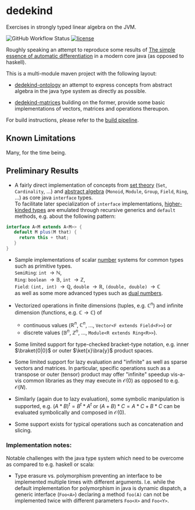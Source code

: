 # dedekind

Exercises in strongly typed linear algebra on the JVM.

![GitHub Workflow Status](https://img.shields.io/github/actions/workflow/status/vincentk/dedekind/maven.yml?branch=main&style=flat-square)
[![license](https://img.shields.io/github/license/vincentk/dedekind.svg?style=flat-square)](LICENSE)

Roughly speaking an attempt to reproduce some results of [The simple essence of automatic differentiation](https://arxiv.org/abs/1804.00746#) in a modern core java (as opposed to haskell).

This is a multi-module maven project with the following layout:

* [dedekind-ontology](https://github.com/vincentk/dedekind/tree/main/dedekind-ontology) an attempt to express concepts from abstract algebra in the java type system as directly as possible.

* [dedekind-matrices](https://github.com/vincentk/dedekind/tree/main/dedekind-matrices) building on the former, provide some basic implementations of vectors, matrices and operations thereupon.

For build instructions, please refer to the [build pipeline](https://github.com/vincentk/dedekind/blob/main/.github/workflows/maven.yml).

## Known Limitations

Many, for the time being.

## Preliminary Results

* A fairly direct implementation of concepts from [set theory](https://github.com/vincentk/dedekind/blob/main/dedekind-ontology/src/main/java/com/github/vincentk/dedekind/sets/) (`Set`, `Cardinality`, ...) and [abstract algebra](https://github.com/vincentk/dedekind/tree/main/dedekind-ontology/src/main/java/com/github/vincentk/dedekind/algebra) (`Monoid`, `Module`, `Group`, `Field`, `Ring`, ...) as core java `interface` types. \
To facilitate later specialization of `interface` implementations, [higher-kinded types](https://www.baeldung.com/scala/higher-kinded-types) are emulated through recursive generics and `default` methods, e.g. about the following pattern:
```java
interface A<M extends A<M>> {
   default M plus(M that) {
     return this + that;
   }
}
```

* Sample implementations of scalar [number](https://github.com/vincentk/dedekind/tree/main/dedekind-ontology/src/main/java/com/github/vincentk/dedekind/numbers) systems for common types such as primitive types. \
`SemiRing`: `int` $\rightarrow \mathbb{N}$, \
`Ring`: `boolean` $\rightarrow \mathbb{B}$, `int` $\rightarrow \mathbb{Z}$, \
`Field`: `(int, int)` $\rightarrow \mathbb{Q}$, `double` $\rightarrow \mathbb{R}$, `(double, double)` $\rightarrow \mathbb{C}$ \
as well as some more advanced types such as [dual numbers](https://en.wikipedia.org/wiki/Dual_number).

* Vectorized operations in finite dimensions (tuples, e.g. $\mathbb C^n$) and infinite dimension (functions, e.g. $\mathbb C \rightarrow \mathbb C$) of
  * continuous values ($\mathbb R^n$, $\mathbb C^n$, ..., `Vector<F extends Field<F>>`) or
  * discrete values ($\mathbb B^n$, $\mathbb Z^n$, ..., `Module<R extends Ring<R>>`).

* Some limited support for type-checked bracket-type notation, e.g. inner $\braket{0|0}$ or outer $\ket{x}\bra{y}$ product spaces.

* Some limited support for lazy evaluation and "infinite" as well as sparse vectors and matrices. In particular, specific operations such as a transpose or outer (tensor) product may offer "infinite" speedup vis-a-vis common libraries as they may execute in $\mathcal{O}(0)$ as opposed to e.g. $\mathcal{O}(N)$.

* Similarly (again due to lazy evaluation), some symbolic manipulation is supported, e.g. $(A * B)^t = B^t * A^t$ or
$(A + B) * C = A * C + B * C$ can be evaluated symbolically and composed in $\mathcal{O}(0)$.

* Some support exists for typical operations such as concatenation and slicing.


### Implementation notes:

Notable challenges with the java type system which need to be overcome as compared to e.g. haskell or scala:

* Type erasure vs. polymorphism preventing an interface to be implemented multiple times with different arguments. I.e. while the default implementation for polymorphism in java is dynamic dispatch, a generic interface (`Foo<A>`)  declaring a method `foo(A)` can not be implemented twice with different parameters `Foo<X>` and `Foo<Y>`.
